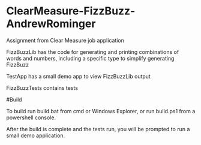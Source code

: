 # ClearMeasure-FizzBuzz-AndrewRominger

Assignment from Clear Measure job application



FizzBuzzLib has the code for generating and printing combinations of words and numbers, including a specific type to simplify generating FizzBuzz

TestApp has a small demo app to view FizzBuzzLib output

FizzBuzzTests contains tests

#Build

To build run build.bat from cmd or Windows Explorer, or run build.ps1 from a powershell console.

After the build is complete and the tests run, you will be prompted to run a small demo application.
